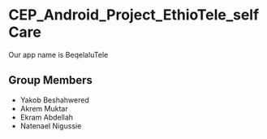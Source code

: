# CEP_Android_Project_EthioTele_selfCare
Our app name is BeqelaluTele

## Group Members
 <ul>
 <li>Yakob Beshahwered</li>
 <li> Akrem Muktar</li>
 <li>Ekram Abdellah</li>
 <li>Natenael Nigussie</li>
 </ul>

